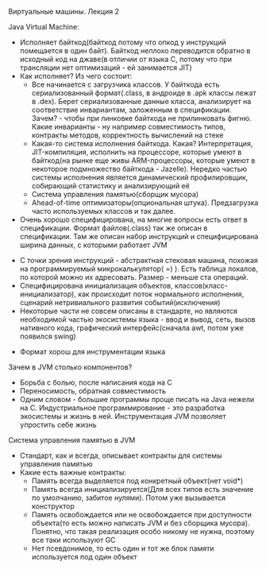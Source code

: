 Виртуальные машины. Лекция 2

Java Virtual Machine:
  * Исполняет байткод(байткод потому что опкод у инструкций помещается в один байт). Байткод неплохо переводится обратно в исходный код на джаве(в отличии от языка С, потому что при трансляции нет оптимизаций - ей занимается JIT)
  * Как исполняет? Из чего состоит:
    * Все начинается с загрузчика классов. У байткода есть сериализованный формат(.class, в андроиде в .apk классы лежат в .dex). Берет сериализованные данные класса, анализирует на соответствие инвариантам, заложенным в спецификации. Зачем? - чтобы при линковке байткода не прилинковать фигню. Какие инварианты - ну например совместимость типов, контракты методов, корректность вычислений на стеке
    * Какая-то система исполнения байткода. Какая? Интерпретация, JIT-компиляция, исполнить на процессоре, которые умеют в байткод(на рынке еще живы ARM-процессоры, которые умеют в некоторое подмножество байткода - Jazelle). Нередко частью системы исполнения является динамический профилировщик, собирающий статистику и анализирующий её
    * Система управления памятью(сборщик мусора)
    * Ahead-of-time оптимизаторы(опциональная штука). Предзагрузка часто используемых классов и так далее.
  * Очень хорошо специфицирована, на многие вопросы есть ответ в спецификации. Формат файлов(.class) так же описан в спецификации. Там же описан набор инструкций и специфицирована ширина данных, с которыми работает JVM
  <!-- Байка Иготти про strictfp и реализацию операций с плавающей точкой на процах Intel -->
  * С точки зрения инструкций - абстрактная стековая машина, похожая на программируемый микрокалькулятор( =) ). Есть таблица локалов, по которой можно их адресовать. Размер - меньше ста операций.
  * Специфицирована инициализация объектов, классов(класс-инициализатор), как происходит поток нормального исполнения, сценарий нетривиального развития событий(исключения)
  * Некоторые части не совсем описаны в стандарте, но являются необходимой частью экосистемы языка - ввод и вывод, сеть, вызов нативного кода, графический интерфейс(сначала awt, потом уже появился swing)
  <!-- Байка Иготти про количество IDE для языка -->
  * Формат хорош для инструментации языка

Зачем в JVM столько компонентов?
  * Борьба с болью, после написания кода на С
  * Переносимость, обратная совместимость
  * Одним словом - большие программы проще писать на Java нежели на C. Индустриальное программирование - это разработка экосистемы и жизнь в ней. Инструментация JVM позволяет упростить себе жизнь

Система управления памятью в JVM
  * Стандарт, как и всегда, описывает контракты для системы управления памятью
  * Какие есть важные контракты:
    * Память всегда выделяется под конкретный объект(нет void*)
    * Память всегда инициализируется(Для всех типов есть значение по умолчанию, забитое нулями). Потом уже вызывается конструктор
    * Память освобождается или не освобождается при доступности объекта(то есть можно написать JVM и без сборщика мусора). Понятно, что такая реализация особо никому не нужна, поэтому все таки используют GC
    * Нет псевдонимов, то есть один и тот же блок памяти используется под один объект
